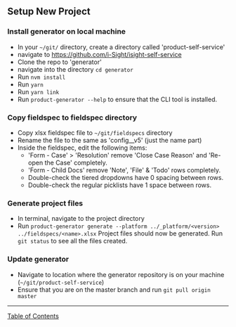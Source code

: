 ## Setup New Project

### Install generator on local machine
- In your `~/git/` directory, create a directory called 'product-self-service'
- navigate to <https://github.com/i-Sight/isight-self-service>
- Clone the repo to 'generator'
- navigate into the directory `cd generator`
- Run `nvm install`
- Run `yarn`
- Run `yarn link`
- Run `product-generator --help` to ensure that the CLI tool is installed.

### Copy fieldspec to fieldspec directory
- Copy xlsx fieldspec file to `~/git/fieldspecs` directory
- Rename the file to the same <name> as 'config_<name>_v5' (just the name part)
- Inside the fieldspec, edit the following items:
	- 'Form - Case' > 'Resolution' remove 'Close Case Reason' and 'Re-open the Case' completely.
	- 'Form - Child Docs' remove 'Note', 'File' & 'Todo' rows completely.
	- Double-check the tiered dropdowns have 0 spacing between rows.
	- Double-check the regular picklists have 1 space between rows.

### Generate project files
- In terminal, navigate to the project directory
- Run `product-generator generate --platform ../_platform/<version> ../fieldspecs/<name>.xlsx`
Project files should now be generated. Run `git status` to see all the files created.

### Update generator
- Navigate to location where the generator repository is on your machine (`~/git/product-self-service`)
- Ensure that you are on the master branch and run `git pull origin master`

***
[Table of Contents](../README.md)

